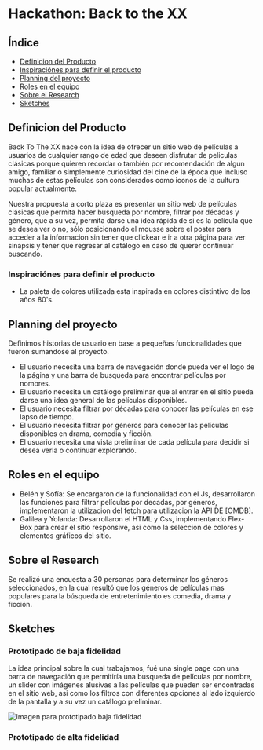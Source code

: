 # Hackathon: Back to the XX

## Índice

- [Definicion del Producto](#definicion-del-Producto)
- [Inspiraciónes para definir el producto](#inspiraciónes-para-definir-el-producto)
- [Planning del proyecto](#planning-del-proyecto)
- [Roles en el equipo](#roles-en-el-equipo)
- [Sobre el Research](#sobre-el-research)
- [Sketches](#sketches)

## Definicion del Producto

Back To The XX nace con la idea de ofrecer un sitio web de películas a usuarios de cualquier rango de edad que deseen disfrutar de peliculas clásicas porque quieren recordar o también por recomendación de algun amigo, familiar o simplemente curiosidad del cine de la época que incluso muchas de estas películas son considerados como iconos de la cultura popular actualmente.

Nuestra propuesta a corto plaza es presentar un sitio web de películas clásicas que permita hacer busqueda por nombre, filtrar por décadas y género, que a su vez, permita darse una idea rápida de si es la película que se desea ver o no, sólo posicionando el mousse sobre el poster para acceder a la informacion sin tener que clickear e ir a otra página para ver sinapsis y tener que regresar al catálogo en caso de querer continuar buscando.

### Inspiraciónes para definir el producto

- La paleta de colores utilizada esta inspirada en colores distintivo de los años 80's.


## Planning del proyecto

Definimos historias de usuario en base a pequeñas funcionalidades que fueron sumandose al proyecto.

- El usuario necesita una barra de navegación donde pueda ver el logo de la página y una barra de busqueda para encontrar películas por nombres.
- El usuario necesita un catálogo preliminar que al entrar en el sitio pueda darse una idea general de las películas disponibles. 
- El usuario necesita filtrar por décadas para conocer las películas en ese lapso de tiempo.
- El usuario necesita filtrar por géneros para conocer las películas disponibles en drama, comedia y ficción. 
- El usuario necesita una vista preliminar de cada película para decidir si desea verla o continuar explorando. 

## Roles en el equipo

- Belén y Sofía: Se encargaron de la funcionalidad con el Js, desarrollaron las funciones para filtrar películas por decadas, por géneros, implementaron la utilizacion del fetch para utilizacion la API DE [OMDB].
- Galilea y Yolanda: Desarrollaron el HTML y Css, implementando Flex-Box para crear el sitio responsive, asi como la seleccion de colores y elementos gráficos del sitio.  

## Sobre el Research

Se realizó una encuesta a 30 personas para determinar los géneros seleccionados, en la cual resultó que los géneros de películas mas populares para la búsqueda de entretenimiento es comedia, drama y ficción.

## Sketches

### Prototipado de baja fidelidad

La idea principal sobre la cual trabajamos, fué una single page con una barra de navegación que permitiría una busqueda de películas por nombre, un slider con imágenes alusivas a las películas que pueden ser encontradas en el sitio web, asi como los filtros con diferentes opciones al lado izquierdo de la pantalla y a su vez un catálogo preliminar. 

![Imagen para prototipado baja fidelidad](https://github.com/YolandaRib-4/GDL002-hackathon-interna/blob/master/images/prototipo-baja-fidelidad.jpg)

### Prototipado de alta fidelidad